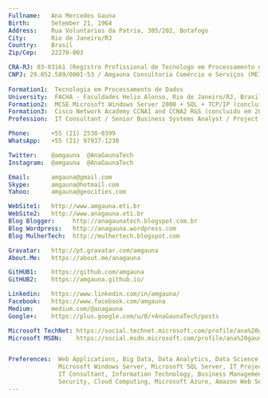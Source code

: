 ```yaml
---
Fullname:   Ana Mercedes Gauna
Birth:      Setember 21, 1964
Address:    Rua Voluntarios da Patria, 305/202, Botafogo
City:       Rio de Janeiro/RJ
Country:    Brasil
Zip/Cep:    22270-003

CRA-RJ: 03-03161 (Registro Profissional de Tecnologo em Processamento de Dados)
CNPJ: 29.052.589/0001-53 / Amgauna Consultoria Comércio e Serviços (MEI)
 
Formation1:  Tecnologia em Processamento de Dados 
University:  FACHA - Faculdades Helio Alonso, Rio de Janeiro/RJ, Brasil, concluido em 2003
Formation2:  MCSE Microsoft Windows Server 2000 + SQL + TCP/IP (concluido em 2001)
Formation3:  Cisco Network Academy CCNA1 and CCNA2 R&S (concluido em 2008)
Profession:  IT Consultant / Senior Business Systems Analyst / Project Business Management 

Phone:      +55 (21) 2538-0399 
WhatsApp:   +55 (21) 97937-1230

Twitter:    @amgauna  @AnaGaunaTech
Instagram:  @amgauna  @AnaGaunaTech

Email:      amgauna@gmail.com
Skype:      amgauna@hotmail.com
Yahoo:      amgauna@geocities.com

WebSite1:   http://www.amgauna.eti.br
WebSite2:   http://www.anagauna.eti.br
Blog Blogger:     http://anagaunatech.blogspot.com.br
Blog Wordpress:   http://anagauna.wordpress.com
Blog MulherTech:  http://mulhertech.blogspot.com

Gravatar:   http://pt.gravatar.com/amgauna
About.Me:   https://about.me/anagauna

GitHUB1:    https://github.com/amgauna
GitHUB2:    https://amgauna.github.io/

Linkedin:   https://www.linkedin.com/in/amgauna/
Facebook:   https://www.facebook.com/amgauna
Medium:     medium.com/@anagauna
Google+:    https://plus.google.com/u/0/+AnaGaunaTech/posts

Microsoft TechNet: https://social.technet.microsoft.com/profile/ana%20gauna/
Microsoft MSDN:    https://social.msdn.microsoft.com/profile/ana%20gauna/


Preferences:  Web Applications, Big Data, Data Analytics, Data Science,  Computer Science, 
              Microsoft Windows Server, Microsoft SQL Server, IT Projects Management, PMI, ITIL, 
              IT Consultant, Information Technology, Business Management, Business Intelligence,
              Security, Cloud Computing, Microsoft Azure, Amazon Web Server (AWS), Management, etc             
---
```

